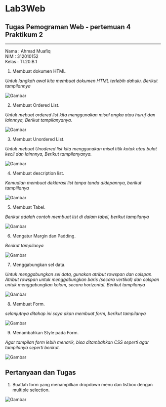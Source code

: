 # Lab3Web
## Tugas Pemograman Web - pertemuan 4 Praktikum 2

<hr>

Nama  : Ahmad Muafiq<br>
NIM   : 312010152<br>
Kelas : TI.20.B.1<br>

1. Membuat dokumen HTML

*Untuk langkah awal kita membuat dokumen HTML terlebih dahulu. Berikut tampilannya*<br>

![Gambar](pictures/1.png)

2. Membuat Ordered List.

*Untuk mebuat ordered list kita menggunakan misal angka atau huruf dan lainnnya, Berikut tampilanyanya.*

![Gambar](pictures/2.png)

3. Membuat Unordered List.

*Untuk mebuat Unodered list kita menggunakan misal titik kotak atau bulat kecil dan lainnnya, Berikut tampilanyanya.*

![Gambar](pictures/3.png)

4. Membuat description list.

*Kemudian membuat deklarasi list tanpa tanda didepannya, berikut tampiilanya*

![Gambar](pictures/4.png)

5. Membuat Tabel.

*Berikut adalah contoh membuat list di dalam tabel, berikut tampilanya*

![Gambar](pictures/5.png)

6. Mengatur Margin dan Padding.

*Berikut tampilanya*

![Gambar](pictures/6.png)

7. Menggabungkan sel data.

*Untuk menggabungkan sel data, gunakan atribut rowspan dan colspan. Atribut rowspan untuk menggabungkan baris (secara vertikal) dan colspan untuk menggabungkan kolom, secara horizontal. Berikut tampilanya*

![Gambar](pictures/7.png)

8. Membuat Form.

*selanjutnya ditahap ini saya akan membuat form, berikut tampilanya*

![Gambar](pictures/8.png)

9. Menambahkan Style pada Form.

*Agar tampilan form lebih menarik, bisa ditambahkan CSS seperti agar tampilanya seperti berikut.*

![Gambar](pictures/9.png)

## Pertanyaan dan Tugas
1. Buatlah form yang menampilkan dropdown menu dan listbox dengan multiple selection.

![Gambar](pictures/10.png)